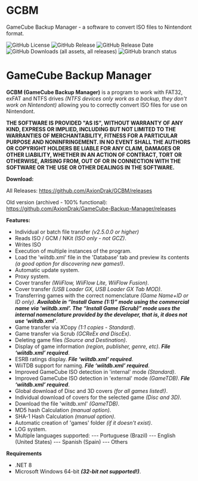 # GCBM
GameCube Backup Manager - a software to convert ISO files to Nintendont format.

![GitHub License](https://img.shields.io/github/license/AxionDrak/GCBM)
![GitHub Release](https://img.shields.io/github/v/release/AxionDrak/GCBM)
![GitHub Release Date](https://img.shields.io/github/release-date/AxionDrak/GCBM)
![GitHub Downloads (all assets, all releases)](https://img.shields.io/github/downloads/AxionDrak/GCBM/total)
![GitHub branch status](https://img.shields.io/github/checks-status/AxionDrak/GCBM/main)

# GameCube Backup Manager
**GCBM (GameCube Backup Manager)** is a program to work with FAT32, exFAT and NTFS drives *(NTFS devices only work as a backup, they don't work on Nintendont)* allowing you to correctly convert ISO files for use on Nintendont.

**THE SOFTWARE IS PROVIDED "AS IS", WITHOUT WARRANTY OF ANY KIND, EXPRESS OR IMPLIED, INCLUDING BUT NOT LIMITED TO THE WARRANTIES OF MERCHANTABILITY, FITNESS FOR A PARTICULAR PURPOSE AND NONINFRINGEMENT. IN NO EVENT SHALL THE AUTHORS OR COPYRIGHT HOLDERS BE LIABLE FOR ANY CLAIM, DAMAGES OR OTHER LIABILITY, WHETHER IN AN ACTION OF CONTRACT, TORT OR OTHERWISE, ARISING FROM, OUT OF OR IN CONNECTION WITH THE SOFTWARE OR THE USE OR OTHER DEALINGS IN THE SOFTWARE.**

**Download:**

All Releases: https://github.com/AxionDrak/GCBM/releases

Old version (archived - 100% functional): https://github.com/AxionDrak/GameCube-Backup-Manager/releases

**Features:**
- Individual or batch file transfer *(v2.5.0.0 or higher)*
- Reads ISO / GCM / NKit *(ISO only - not GCZ)*.
- Writes ISO
- Execution of multiple instances of the program.
- Load the 'wiitdb.xml' file in the 'Database' tab and preview its contents *(a good option for discovering new games!)*.
- Automatic update system.
- Proxy system.
- Cover transfer *(WiiFlow, WiiFlow Lite, WiiFlow Fusion)*.
- Cover transfer *(USB Loader GX, USB Loader GX Tab MOD)*.
- Transferring games with the correct nomenclature *(Game Name+ID or ID only)*. ***Available in “Install Game (1:1)” mode using the commercial name via ‘wiitdb.xml’. The “Install Game (Scrub)” mode uses the internal nomenclature provided by the developer, that is, it does not use ‘wiitdb.xml’***.
- Game transfer via XCopy *(1:1 copies - Standard)*.
- Game transfer via Scrub *(GCReEx and DiscEx)*.
- Deleting game files *(Source and Destination)*.
- Display of game information *(region, publisher, genre, etc)*. ***File ‘wiitdb.xml’ required***.
- ESRB ratings display. ***File ‘wiitdb.xml’ required***.
- WiiTDB support for naming. ***File ‘wiitdb.xml’ required***.
- Improved GameCube ISO detection in 'internal' mode *(Standard)*.
- Improved GameCube ISO detection in 'external' mode *(GameTDB)*. ***File ‘wiitdb.xml’ required***.
- Global download of Disc and 3D covers *(for all games listed!)*.
- Individual download of covers for the selected game *(Disc and 3D)*.
- Download the file 'wiitdb.xml' *(GameTDB)*.
- MD5 hash Calculation *(manual option)*.
- SHA-1 Hash Calculation *(manual option)*.
- Automatic creation of 'games' folder *(if it doesn't exist)*.
- LOG system.
- Multiple languages supported:
--- Portuguese (Brazil)
--- English (United States)
--- Spanish (Spain)
--- Others

**Requirements**
- .NET 8
- Microsoft Windows 64-bit ***(32-bit not supported!)***.
